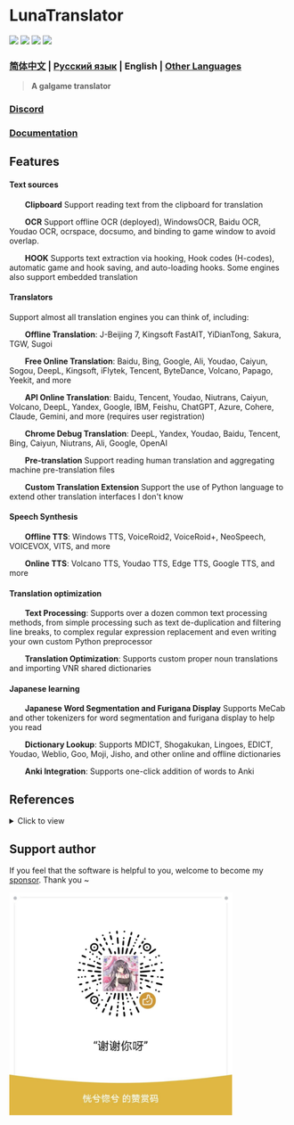 # LunaTranslator 
  
<p align="left">
    <a href="./LICENSE"><img src="https://img.shields.io/github/license/HIllya51/LunaTranslator"></a>
    <a href="https://lunatranslator.xyz/Github/LunaTranslator/releases"><img src="https://img.shields.io/github/v/release/HIllya51/LunaTranslator?color=ffa"></a>
    <a href="https://lunatranslator.xyz/Github/LunaTranslator/releases/latest/download/LunaTranslator.zip" target="_blank"><img src="https://img.shields.io/badge/download_64bit-blue"/></a> <a href="https://lunatranslator.xyz/Github/LunaTranslator/releases/latest/download/LunaTranslator_x86.zip" target="_blank"><img src="https://img.shields.io/badge/download_32bit-blue"/></a>
</p>
 
### [简体中文](README.md) | [Русский язык](README_ru.md) |  English | [Other Languages](otherlang.md) 

> **A galgame translator**

### [Discord](https://lunatranslator.xyz/Resource/DiscordGroup)

### <a href="https://docs.lunatranslator.xyz/#/en/" target="_blank">Documentation</a> 


## Features

#### Text sources

&emsp;&emsp;**Clipboard** Support reading text from the clipboard for translation

&emsp;&emsp;**OCR** Support offline OCR (deployed), WindowsOCR, Baidu OCR, Youdao OCR, ocrspace, docsumo, and binding to game window to avoid overlap.

&emsp;&emsp;**HOOK** Supports text extraction via hooking, Hook codes (H-codes), automatic game and hook saving, and auto-loading hooks. Some engines also support embedded translation

#### Translators

Support almost all translation engines you can think of, including:

&emsp;&emsp;**Offline Translation**: J-Beijing 7, Kingsoft FastAIT, YiDianTong, Sakura, TGW, Sugoi

&emsp;&emsp;**Free Online Translation**: Baidu, Bing, Google, Ali, Youdao, Caiyun, Sogou, DeepL, Kingsoft, iFlytek, Tencent, ByteDance, Volcano, Papago, Yeekit, and more

&emsp;&emsp;**API Online Translation**: Baidu, Tencent, Youdao, Niutrans, Caiyun, Volcano, DeepL, Yandex, Google, IBM, Feishu, ChatGPT, Azure, Cohere, Claude, Gemini, and more (requires user registration)

&emsp;&emsp;**Chrome Debug Translation**: DeepL, Yandex, Youdao, Baidu, Tencent, Bing, Caiyun, Niutrans, Ali, Google, OpenAI

&emsp;&emsp;**Pre-translation** Support reading human translation and aggregating machine pre-translation files

&emsp;&emsp;**Custom Translation Extension** Support the use of Python language to extend other translation interfaces I don't know


 


#### Speech Synthesis

&emsp;&emsp;**Offline TTS**: Windows TTS, VoiceRoid2, VoiceRoid+, NeoSpeech, VOICEVOX, VITS, and more

&emsp;&emsp;**Online TTS**: Volcano TTS, Youdao TTS, Edge TTS, Google TTS, and more

#### Translation optimization

&emsp;&emsp;**Text Processing**: Supports over a dozen common text processing methods, from simple processing such as text de-duplication and filtering line breaks, to complex regular expression replacement and even writing your own custom Python preprocessor 

&emsp;&emsp;**Translation Optimization**: Supports custom proper noun translations and importing VNR shared dictionaries

#### Japanese learning

&emsp;&emsp;**Japanese Word Segmentation and Furigana Display** Supports MeCab and other tokenizers for word segmentation and furigana display to help you read

&emsp;&emsp;**Dictionary Lookup**: Supports MDICT, Shogakukan, Lingoes, EDICT, Youdao, Weblio, Goo, Moji, Jisho, and other online and offline dictionaries

&emsp;&emsp;**Anki Integration**: Supports one-click addition of words to Anki


## References

<details>
<summary>Click to view</summary>

* [Artikash/Textractor](https://github.com/Artikash/Textractor)

* [RapidAI/RapidOcrOnnx](https://github.com/RapidAI/RapidOcrOnnx)

* [PaddlePaddle/PaddleOCR](https://github.com/PaddlePaddle/PaddleOCR)

* [UlionTse/translators](https://github.com/UlionTse/translators)

* [Blinue/Magpie](https://github.com/Blinue/Magpie)

* [nanokina/ebyroid](https://github.com/nanokina/ebyroid)

* [xupefei/Locale-Emulator](https://github.com/xupefei/Locale-Emulator)

* [InWILL/Locale_Remulator](https://github.com/InWILL/Locale_Remulator)

* [zxyacb/ntlea](https://github.com/zxyacb/ntlea)

* [@KirpichKrasniy](https://github.com/KirpichKrasniy)

</details>


 
## Support author
 
If you feel that the software is helpful to you, welcome to become my [sponsor](https://patreon.com/HIllya51). Thank you ~ 

<img src='.\\LunaTranslator\\files\\zan.jpg' style="height: 400px !important;">
